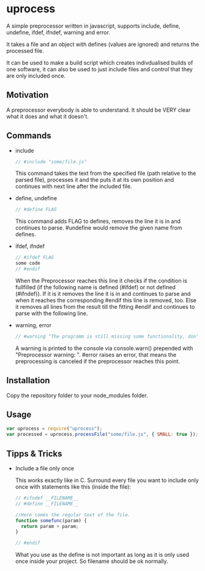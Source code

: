 ﻿uprocess
========

A simple preprocessor written in javascript, supports include, define, undefine, ifdef, ifndef, warning and error.

It takes a file and an object with defines (values are ignored) and returns the processed file. 

It can be used to make a build script which creates indivdualised builds of one software, it can also be used to just include files and control that they are only included once.

Motivation
----------

A preprocessor everybody is able to understand. It should be VERY clear what it does and what it doesn't.


Commands
--------

* include
  ```javascript
  // #include "some/file.js"
  ```
  This command takes the text from the specified file (path relative to the parsed file), processes it and the puts it at its own position and continues with next line after the included file.
 
* define, undefine
  ```javascript
  // #define FLAG
  ```
  This command adds FLAG to defines, removes the line it is in and continues to parse. #undefine would remove the given name from defines.
 
* ifdef, ifndef
  ```javascript
  // #ifdef FLAG
  some code
  // #endif
  ```
  When the Preprocessor reaches this line it checks if the condition is fullfilled (if the following name is defined (#ifdef) or not defined (#ifndef)). If it is it removes the line it is in and continues to parse and when it reaches the corresponding #endif this line is removed, too. Else it removes all lines from the result till the fitting #endif and continues to parse with the following line.

* warning, error
  ```javascript
  // #warning "The programm is still missing some functionality, don't deliver!"
  ```
  A warning is printed to the console via console.warn() prepended with "Preprocessor warning: ". #error raises an error, that means the preprocessing is canceled if the preprocessor reaches this point.


Installation
------------

Copy the repository folder to your node_modules folder.



Usage
-----
  ```javascript
  var uprocess = require("uprocess");
  var processed = uprocess.processFile("some/file.js", { SMALL: true });
  ```


Tipps & Tricks
--------------

* Include a file only once

  This works exactly like in C. Surround every file you want to include only once with statements like this (inside the file):
  ```javascript
  // #ifndef __FILENAME__
  // #define __FILENAME__
  
  //Here comes the regular text of the file.
  function somefunc(param) {
    return param + param;
  }
  
  // #endif
  ```
  What you use as the define is not important as long as it is only used once inside your project. So filename should be ok normally.
